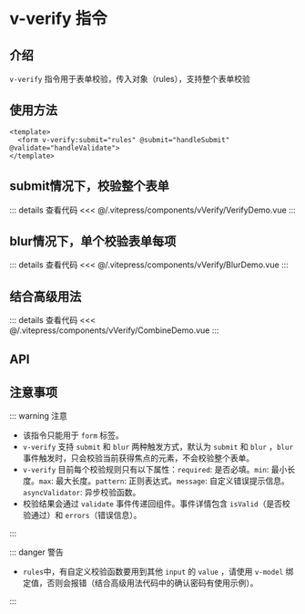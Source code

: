 # v-verify 指令

## 介绍

`v-verify` 指令用于表单校验，传入对象（rules），支持整个表单校验

## 使用方法

```vue
<template>
  <form v-verify:submit="rules" @submit="handleSubmit" @validate="handleValidate">
</template>
```

## submit情况下，校验整个表单

<VerifyDemo />

::: details 查看代码
<<< @/.vitepress/components/vVerify/VerifyDemo.vue
:::

## blur情况下，单个校验表单每项

<BlurDemo />

::: details 查看代码
<<< @/.vitepress/components/vVerify/BlurDemo.vue
:::

## 结合高级用法

<CombineDemo />

::: details 查看代码
<<< @/.vitepress/components/vVerify/CombineDemo.vue
:::

## API

<ApiTable :data="apiTableDate" />

<script setup>
import VerifyDemo from '../.vitepress/components/vVerify/VerifyDemo.vue';
import BlurDemo from '../.vitepress/components/vVerify/BlurDemo.vue';
import CombineDemo from '../.vitepress/components/vVerify/CombineDemo.vue';
import ApiTable from '../.vitepress/components/ApiTable.vue';

const apiTableDate = [
  {
    name: ':mode',
    type: 'string',
    default: 'null',
    description: '指定校验触发的方式，可选值：submit、blur。默认为 submit 和 blur 两种都支持',
    required: false,
  },
  {
    name: '...rules',
    type: 'object',
    default: 'rules',
    description: '组件内部定义规则要求',
    required: true,
  },
  {
    name: '@validate',
    type: 'function',
    default: 'null',
    description: '校验结果回调函数，返回校验结果 isValid 和 errors',
    required: true,
  },
  {
    name: 'delay',
    type: 'number',
    default: '1000',
    description: '校验延迟时间，单位毫秒',
    required: false,
  },
];
</script>

## 注意事项

::: warning 注意

- 该指令只能用于 `form` 标签。
- `v-verify` 支持 `submit` 和 `blur` 两种触发方式，默认为 `submit` 和 `blur` ，`blur` 事件触发时，只会校验当前获得焦点的元素，不会校验整个表单。
- `v-verify` 目前每个校验规则只有以下属性：`required`: 是否必填。`min`: 最小长度。`max`: 最大长度。`pattern`: 正则表达式。`message`: 自定义错误提示信息。`asyncValidator`: 异步校验函数。
- 校验结果会通过 `validate` 事件传递回组件。事件详情包含 `isValid`（是否校验通过）和 `errors`（错误信息）。

:::

::: danger 警告

- `rules`中，有自定义校验函数要用到其他 `input` 的 `value` ，请使用 `v-model` 绑定值，否则会报错（结合高级用法代码中的确认密码有使用示例）。

:::

